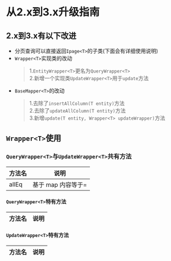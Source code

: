 # 从2.x到3.x升级指南

## 2.x到3.x有以下改进

* 分页查询可以直接返回`Ipage<T>`的子类(下面会有详细使用说明)
* `Wrapper<T>`实现类的改动
    > 1.`EntityWrapper<T>`更名为`QueryWrapper<T>`    
    2.新增一个实现类`UpdateWrapper<T>`用于`update`方法
* `BaseMapper<T>`的改动
    > 1.去除了`insertAllColumn(T entity)`方法  
     2.去除了`updateAllColumn(T entity)`方法     
     3.新增`update(T entity, Wrapper<T> updateWrapper)`方法
    
## `Wrapper<T>`使用
 
### `QueryWrapper<T>`与`UpdateWrapper<T>`共有方法

方法名           |     	说明
---------------- | ----------------
allEq            |      基于 map 内容等于=


#### `QueryWrapper<T>`特有方法

方法名           |     	说明
---------------- | ----------------


#### `UpdateWrapper<T>`特有方法

方法名           |     	说明
---------------- | ----------------

